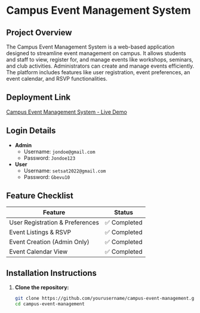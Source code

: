 # **Campus Event Management System**

## **Project Overview**
The Campus Event Management System is a web-based application designed to streamline event management on campus. It allows students and staff to view, register for, and manage events like workshops, seminars, and club activities. Administrators can create and manage events efficiently. The platform includes features like user registration, event preferences, an event calendar, and RSVP functionalities.

## **Deployment Link**
[Campus Event Management System - Live Demo](https://web-tech-exam-flax.vercel.app)

## **Login Details**
- **Admin**  
  - Username: `jondoe@gmail.com`  
  - Password: `Jondoe123`  
- **User**  
  - Username: `setsat2022@gmail.com`  
  - Password: `Gbevu10`  

## **Feature Checklist**
| Feature                         | Status        |
|---------------------------------|---------------|
| User Registration & Preferences | ✅ Completed  |
| Event Listings & RSVP           | ✅ Completed  |
| Event Creation (Admin Only)     | ✅ Completed  |
| Event Calendar View             | ✅ Completed  |

## **Installation Instructions**
1. **Clone the repository:**  
   ```bash
   git clone https://github.com/yourusername/campus-event-management.git
   cd campus-event-management
